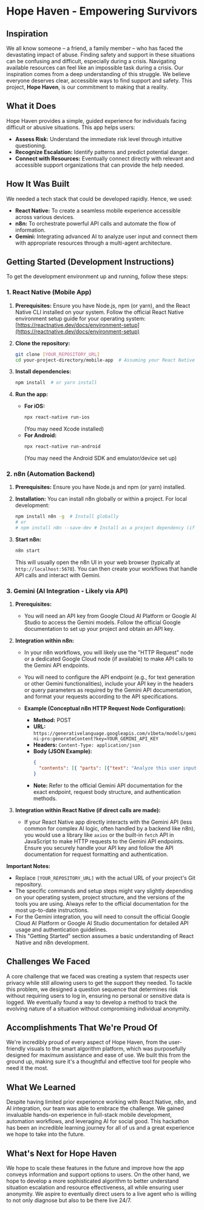 # Hope Haven - Empowering Survivors

## Inspiration

We all know someone – a friend, a family member – who has faced the devastating impact of abuse. Finding safety and support in these situations can be confusing and difficult, especially during a crisis. Navigating available resources can feel like an impossible task during a crisis. Our inspiration comes from a deep understanding of this struggle. We believe everyone deserves clear, accessible ways to find support and safety. This project, **Hope Haven**, is our commitment to making that a reality.

## What it Does

Hope Haven provides a simple, guided experience for individuals facing difficult or abusive situations. This app helps users:

* **Assess Risk:** Understand the immediate risk level through intuitive questioning.
* **Recognize Escalation:** Identify patterns and predict potential danger.
* **Connect with Resources:** Eventually connect directly with relevant and accessible support organizations that can provide the help needed.

## How It Was Built

We needed a tech stack that could be developed rapidly. Hence, we used:

* **React Native:** To create a seamless mobile experience accessible across various devices.
* **n8n:** To orchestrate powerful API calls and automate the flow of information.
* **Gemini:** Integrating advanced AI to analyze user input and connect them with appropriate resources through a multi-agent architecture.

## Getting Started (Development Instructions)

To get the development environment up and running, follow these steps:

### 1. React Native (Mobile App)

1.  **Prerequisites:** Ensure you have Node.js, npm (or yarn), and the React Native CLI installed on your system. Follow the official React Native environment setup guide for your operating system: [https://reactnative.dev/docs/environment-setup](https://reactnative.dev/docs/environment-setup)

2.  **Clone the repository:**
    ```bash
    git clone [YOUR_REPOSITORY_URL]
    cd your-project-directory/mobile-app  # Assuming your React Native app is in a 'mobile-app' folder
    ```

3.  **Install dependencies:**
    ```bash
    npm install  # or yarn install
    ```

4.  **Run the app:**
    * **For iOS:**
        ```bash
        npx react-native run-ios
        ```
        (You may need Xcode installed)
    * **For Android:**
        ```bash
        npx react-native run-android
        ```
        (You may need the Android SDK and emulator/device set up)

### 2. n8n (Automation Backend)

1.  **Prerequisites:** Ensure you have Node.js and npm (or yarn) installed.

2.  **Installation:** You can install n8n globally or within a project. For local development:
    ```bash
    npm install n8n -g  # Install globally
    # or
    # npm install n8n --save-dev # Install as a project dependency (if you have a dedicated n8n project folder)
    ```

3.  **Start n8n:**
    ```bash
    n8n start
    ```
    This will usually open the n8n UI in your web browser (typically at `http://localhost:5678`). You can then create your workflows that handle API calls and interact with Gemini.

### 3. Gemini (AI Integration - Likely via API)

1.  **Prerequisites:**
    * You will need an API key from Google Cloud AI Platform or Google AI Studio to access the Gemini models. Follow the official Google documentation to set up your project and obtain an API key.

2.  **Integration within n8n:**
    * In your n8n workflows, you will likely use the "HTTP Request" node or a dedicated Google Cloud node (if available) to make API calls to the Gemini API endpoints.
    * You will need to configure the API endpoint (e.g., for text generation or other Gemini functionalities), include your API key in the headers or query parameters as required by the Gemini API documentation, and format your requests according to the API specifications.

    * **Example (Conceptual n8n HTTP Request Node Configuration):**
        * **Method:** POST
        * **URL:** `https://generativelanguage.googleapis.com/v1beta/models/gemini-pro:generateContent?key=YOUR_GEMINI_API_KEY`
        * **Headers:** `Content-Type: application/json`
        * **Body (JSON Example):**
            ```json
            {
              "contents": [{ "parts": [{"text": "Analyze this user input: ..."}] }]
            }
            ```
        * **Note:** Refer to the official Gemini API documentation for the exact endpoint, request body structure, and authentication methods.

3.  **Integration within React Native (if direct calls are made):**
    * If your React Native app directly interacts with the Gemini API (less common for complex AI logic, often handled by a backend like n8n), you would use a library like `axios` or the built-in `fetch` API in JavaScript to make HTTP requests to the Gemini API endpoints. Ensure you securely handle your API key and follow the API documentation for request formatting and authentication.

**Important Notes:**

* Replace `[YOUR_REPOSITORY_URL]` with the actual URL of your project's Git repository.
* The specific commands and setup steps might vary slightly depending on your operating system, project structure, and the versions of the tools you are using. Always refer to the official documentation for the most up-to-date instructions.
* For the Gemini integration, you will need to consult the official Google Cloud AI Platform or Google AI Studio documentation for detailed API usage and authentication guidelines.
* This "Getting Started" section assumes a basic understanding of React Native and n8n development.

## Challenges We Faced

A core challenge that we faced was creating a system that respects user privacy while still allowing users to get the support they needed. To tackle this problem, we designed a question sequence that determines risk without requiring users to log in, ensuring no personal or sensitive data is logged. We eventually found a way to develop a method to track the evolving nature of a situation without compromising individual anonymity.

## Accomplishments That We're Proud Of

We're incredibly proud of every aspect of Hope Haven, from the user-friendly visuals to the smart algorithm platform, which was purposefully designed for maximum assistance and ease of use. We built this from the ground up, making sure it's a thoughtful and effective tool for people who need it the most.

## What We Learned

Despite having limited prior experience working with React Native, n8n, and AI integration, our team was able to embrace the challenge. We gained invaluable hands-on experience in full-stack mobile development, automation workflows, and leveraging AI for social good. This hackathon has been an incredible learning journey for all of us and a great experience we hope to take into the future.

## What's Next for Hope Haven

We hope to scale these features in the future and improve how the app conveys information and support options to users. On the other hand, we hope to develop a more sophisticated algorithm to better understand situation escalation and resource effectiveness, all while ensuring user anonymity. We aspire to eventually direct users to a live agent who is willing to not only diagnose but also to be there live 24/7.
